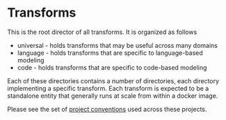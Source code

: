 # Transforms
This is the root director of all transforms.  It is organized as follows

* universal - holds transforms that may be useful across many domains
* language - holds transforms that are specific to language-based modeling 
* code - holds transforms that are specific to code-based modeling 

Each of these directories contains a number of directories, each directory implementing a specific transform.
Each transform is expected to be a standalone entity that generally runs at scale from within a docker image.

Please see the set of [project conventions](transform-conventions.md) used across these projects.
